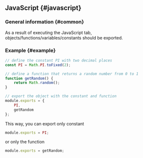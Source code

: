 ## JavaScript {#javascript}

### General information {#common}

As a result of executing the JavaScript tab, objects/functions/variables/constants should be exported.

### Example {#example}

```js
// define the constant PI with two decimal places
const PI = Math.PI.toFixed(2);

// define a function that returns a random number from 0 to 1
function getRandom() {
    return Math.random();
}

// export the object with the constant and function
module.exports = {
    PI,
    getRandom
};
```

This way, you can export only constant

```js
module.exports = PI;
```

or only the function

```js
module.exports = getRandom;
```
